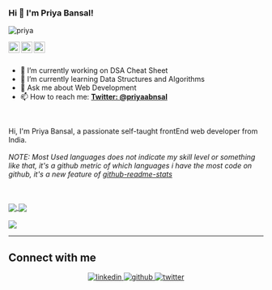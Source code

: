 ### Hi 👋 I'm Priya Bansal!

<p align="left"> <img src="https://komarev.com/ghpvc/?username=priyabnsal&label=Views&color=blue&style=plastic" alt="priya" /> </p>

<a href="https://twitter.com/priyaabnsal" target="_blank">
  <img align="left" alt="Priya s Twitter" width="22px" src="https://cdn.jsdelivr.net/npm/simple-icons@v3/icons/twitter.svg" />
</a>
<a href="https://www.linkedin.com/in/priyaabnsal/" target="_blank">
  <img align="left" alt="Priya's Linkdein" width="22px" src="https://cdn.jsdelivr.net/npm/simple-icons@v3/icons/linkedin.svg" />
</a>
<a href="https://github.com/priyabnsal">
  <img align="left" alt="Priya's Github" width="22px" src="https://cdn.jsdelivr.net/npm/simple-icons@v3/icons/github.svg" />
</a>
<!-- <a href="https://www.youtube.com/channel/UC5y5gI69oWufTlV2bNJ78uw">
  <img align="left" alt="Pawan's Youtube" width="22px" src="https://cdn.jsdelivr.net/npm/simple-icons@v3/icons/youtube.svg" />
</a> -->

<br/>

<br/>

- 🔭 I’m currently working on DSA Cheat Sheet
- 🌱 I’m currently learning Data Structures and Algorithms
- 💬 Ask me about Web Development
- 📫 How to reach me:  **[Twitter: @priyaabnsal](https://twitter.com/priyaabnsal)**
<br/>

Hi, I'm Priya Bansal, a passionate self-taught frontEnd web developer from India.
<br/>
<br/>
*NOTE: Most Used languages does not indicate my skill level or something like that, it's a github metric of which languages i have the most code on github, it's a new feature of [github-readme-stats](https://github.com/priyabnsal/github-readme-stats)*

<br/>
  <br/>
<a href="https://instagram.com/codepur_ka_superhero/">
  <img align="center" src="https://github-readme-stats.vercel.app/api/top-langs/?username=priyabnsal&layout=compact&langs_count=6)](https://github.com/anuraghazra/github-readme-stats" />
</a>
<a href="https://www.facebook.com/imthepk/">
  
  <img align="center" src="https://github-readme-stats.vercel.app/api?username=priyabnsal&show_icons=true&hide=contribs,prs" />
<!--   &theme=tokyonight -->
</a>
<br/>
<br/>
<!-- |[![stackoverflow card](https://readme-components.vercel.app/api?component=stackoverflow&stackoverflowid=12383316)](https://stackoverflow.com/users/12383316/dhruv-kothari) | -->
<img align="center" src="https://github-readme-streak-stats.herokuapp.com/?user=priyabnsal"/>

<!-- |---|---| -->
 
 ---

## Connect with me  
<div align="center">
 <a href="https://www.linkedin.com/in/priyaabnsal/" target="_blank">
<img src=https://img.shields.io/badge/linkedin-%231E77B5.svg?&style=for-the-badge&logo=linkedin&logoColor=white alt=linkedin style="margin-bottom: 5px;" />
</a>
<a href="https://github.com/priyabnsal" target="_blank">
<img src=https://img.shields.io/badge/github-%2324292e.svg?&style=for-the-badge&logo=github&logoColor=white alt=github style="margin-bottom: 5px;" />
</a>
<a href="https://twitter.com/priyaabnsal" target="_blank">
<img src=https://img.shields.io/badge/twitter-%2300acee.svg?&style=for-the-badge&logo=twitter&logoColor=white alt=twitter style="margin-bottom: 5px;" />
</a>

</div>

<!--
**priyabnsal/priyabnsal** is a ✨ _special_ ✨ repository because its `README.md` (this file) appears on your GitHub profile.
<a href="https://t.me/imthepk">
  <img align="left" alt="Pawan's Telegram" width="22px" src="https://cdn.jsdelivr.net/npm/simple-icons@v3/icons/telegram.svg" />
</a>
<a href="https://instagram.com/codepur_ka_superhero/">
  <img align="left" alt="Pawan's Instagram" width="22px" src="https://cdn.jsdelivr.net/npm/simple-icons@v3/icons/instagram.svg" />
</a>
<a href="https://www.facebook.com/imthepk/">
  <img align="left" alt="Pawan's Facebook" width="22px" src="https://cdn.jsdelivr.net/npm/simple-icons@v3/icons/facebook.svg" />
</a>
- 👯 I’m looking to collaborate on ...
- - 🤔 I’m looking for help with DSA
- 😄 Pronouns: She/her
- - ⚡ Fun fact:

![GitHub stats](https://github-readme-stats.vercel.app/api?username=priyabnsal&show_icons=true&theme=tokyonight&hide=contribs,prs)
[![Top Langs](https://github-readme-stats.vercel.app/api/top-langs/?username=priyabnsal&layout=compact&langs_count=10)](https://github.com/anuraghazra/github-readme-stats)


[![Priya's GitHub stats](https://github-readme-stats.vercel.app/api?username=priyabnsal)]
[![willianrod's wakatime stats](https://github-readme-stats.vercel.app/api/wakatime?username=priyabnsal&layout=compact)](https://github.com/anuraghazra/github-readme-stats)

![Anurag's GitHub stats](https://github-readme-stats.vercel.app/api?username=priyabnsal&hide=contribs,prs,issues)

![Anurag's GitHub stats](https://github-readme-stats.vercel.app/api?username=anuraghazra&show_icons=true)

[![Top Langs](https://github-readme-stats.vercel.app/api/top-langs/?username=priyabnsal)]

[![Readme Card](https://github-readme-stats.vercel.app/api/pin/?username=priyabnsal&repo=MERN_Stack)](https://github.com/anuraghazra/github-readme-stats)
-->
